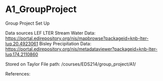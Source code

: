 # A1_GroupProject
Group Project Set Up

Data sources
LEF LTER Stream Water Data: https://portal.edirepository.org/nis/mapbrowse?packageid=knb-lter-luq.20.4923061
Bisley Precipitation Data: https://portal.edirepository.org/nis/metadataviewer?packageid=knb-lter-luq.174.2110860

Stored on Taylor
File path: /courses/EDS214/group_project/A1/


References:
